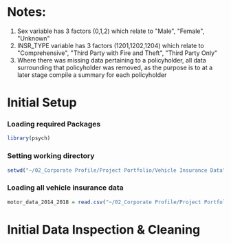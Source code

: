 # Notes:

1) Sex variable has 3 factors (0,1,2) which relate to "Male", "Female", "Unknown"
2) INSR_TYPE variable has 3 factors (1201,1202,1204) which relate to "Comprehensive", "Third Party with Fire and Theft", "Third Party Only"
3) Where there was missing data pertaining to a policyholder, all data surrounding that policyholder was removed, as the purpose is to at a later stage compile a summary for each policyholder

# Initial Setup

### Loading required Packages


```R
library(psych)
```

### Setting working directory


```R
setwd("~/02_Corporate Profile/Project Portfolio/Vehicle Insurance Data")
```

### Loading all vehicle insurance data


```R
motor_data_2014_2018 = read.csv("~/02_Corporate Profile/Project Portfolio/Vehicle Insurance Data/motor_data14-2018.csv")
```

# Initial Data Inspection & Cleaning


```R

```
